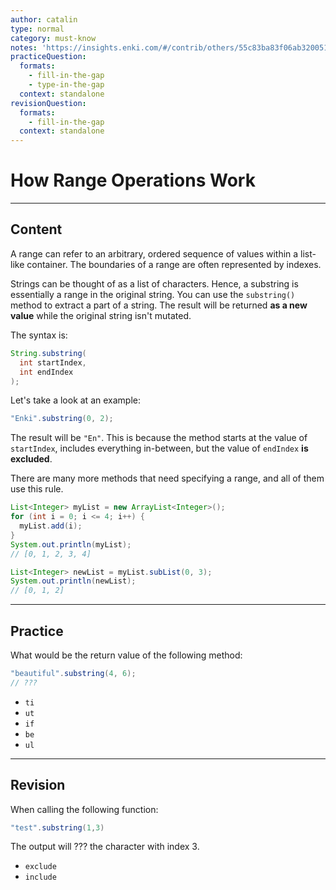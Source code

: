```yaml
---
author: catalin
type: normal
category: must-know
notes: 'https://insights.enki.com/#/contrib/others/55c83ba83f06ab320051aa8a?search=kha'
practiceQuestion:
  formats:
    - fill-in-the-gap
    - type-in-the-gap
  context: standalone
revisionQuestion:
  formats:
    - fill-in-the-gap
  context: standalone
---
```


# How Range Operations Work


---

## Content

A range can refer to an arbitrary, ordered sequence of values within a list-like container. The boundaries of a range are often represented by indexes.

Strings can be thought of as a list of characters. Hence, a substring is essentially a range in the original string. 
You can use the `substring()` method to extract a part of a string. The result will be returned **as a new value** while the original string isn't mutated. 

The syntax is:

```java
String.substring(
  int startIndex,
  int endIndex
);
```

Let's take a look at an example:

```java
"Enki".substring(0, 2);
```

The result will be `"En"`. This is because the method starts at the value of `startIndex`, includes everything in-between, but the value of `endIndex` **is excluded**.

There are many more methods that need specifying a range, and all of them use this rule.

```java
List<Integer> myList = new ArrayList<Integer>();
for (int i = 0; i <= 4; i++) {
  myList.add(i);
}
System.out.println(myList);
// [0, 1, 2, 3, 4]

List<Integer> newList = myList.subList(0, 3);
System.out.println(newList);
// [0, 1, 2]
```


---

## Practice

What would be the return value of the following method:

```java
"beautiful".substring(4, 6);
// ???
```

- `ti`
- `ut`
- `if`
- `be`
- `ul`

---

## Revision

When calling the following function:

```java
"test".substring(1,3)
```

The output will ??? the character with index 3.

- `exclude`
- `include`
